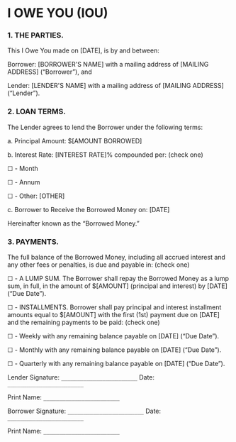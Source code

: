 # I OWE YOU (IOU)

### 1. THE PARTIES.

This I Owe You made on [DATE], is by and between:

Borrower: [BORROWER'S NAME] with a mailing address of [MAILING ADDRESS] (“Borrower”), and

Lender: [LENDER'S NAME] with a mailing address of [MAILING ADDRESS] (“Lender”).

### 2. LOAN TERMS.

The Lender agrees to lend the Borrower under the following terms:

a. Principal Amount: $[AMOUNT BORROWED]

b. Interest Rate: [INTEREST RATE]% compounded per: (check one)

☐ - Month

☐ - Annum

☐ - Other: [OTHER]

c. Borrower to Receive the Borrowed Money on: [DATE]

Hereinafter known as the “Borrowed Money.”

### 3. PAYMENTS.

The full balance of the Borrowed Money, including all accrued interest and any other fees or penalties, is due and payable in: (check one)

☐ - A LUMP SUM. The Borrower shall repay the Borrowed Money as a lump sum, in full, in the amount of $[AMOUNT] (principal and interest) by [DATE] (“Due Date”).

☐ - INSTALLMENTS. Borrower shall pay principal and interest installment amounts equal to $[AMOUNT] with the first (1st) payment due on [DATE] and the remaining payments to be paid: (check one)

☐ - Weekly with any remaining balance payable on [DATE] (“Due Date”).

☐ - Monthly with any remaining balance payable on [DATE] (“Due Date”).

☐ - Quarterly with any remaining balance payable on [DATE] (“Due Date”).

Lender Signature: `________________________` Date: `________________________`

Print Name: `________________________`

Borrower Signature: `________________________` Date: `________________________`

Print Name: `________________________`
